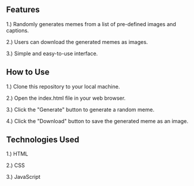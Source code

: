 ## Features
1.) Randomly generates memes from a list of pre-defined images and captions.

2.) Users can download the generated memes as images.

3.) Simple and easy-to-use interface.

## How to Use
1.) Clone this repository to your local machine.

2.) Open the index.html file in your web browser.

3.) Click the "Generate" button to generate a random meme.

4.) Click the "Download" button to save the generated meme as an image.

## Technologies Used
1.) HTML

2.) CSS

3.) JavaScript